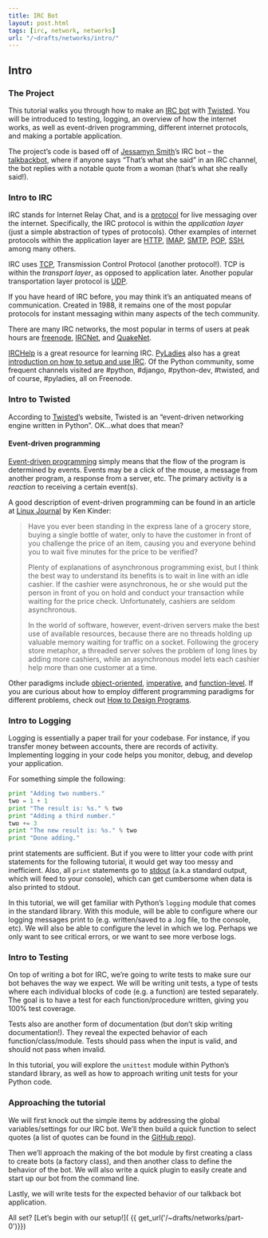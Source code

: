 ```yaml
---
title: IRC Bot
layout: post.html
tags: [irc, network, networks]
url: "/~drafts/networks/intro/"
---
```

## Intro

### The Project

This tutorial walks you through how to make an [IRC bot](http://en.wikipedia.org/wiki/Internet_Relay_Chat_bot) with [Twisted](http://twistedmatrix.com).  You will be introduced to testing, logging, an overview of how the internet works, as well as event-driven programming, different internet protocols, and making a portable application.

The project’s code is based off of [Jessamyn Smith](https://twitter.com/jessamynsmith)’s IRC bot – the [talkbackbot](https://github.com/jessamynsmith/talkbackbot), where if anyone says “That’s what she said” in an IRC channel, the bot replies with a notable quote from a woman (that’s what she really said!).

### Intro to IRC

IRC stands for Internet Relay Chat, and is a [protocol](http://en.wikipedia.org/wiki/Category:Internet_protocols) for live messaging over the internet.  Specifically, the IRC protocol is within the *application layer* (just a simple abstraction of types of protocols). Other examples of internet protocols within the application layer are [HTTP](http://en.wikipedia.org/wiki/Hypertext_Transfer_Protocol), [IMAP](http://en.wikipedia.org/wiki/Internet_Message_Access_Protocol), [SMTP](http://en.wikipedia.org/wiki/Simple_Mail_Transfer_Protocol), [POP](http://en.wikipedia.org/wiki/Post_Office_Protocol), [SSH](http://en.wikipedia.org/wiki/Secure_Shell), among many others. 

IRC uses [TCP](http://en.wikipedia.org/wiki/Transmission_Control_Protocol), Transmission Control Protocol (another protocol!).  TCP is within the *transport layer*, as opposed to application later.  Another popular transportation layer protocol is [UDP](http://en.wikipedia.org/wiki/User_Datagram_Protocol).

If you have heard of IRC before, you may think it’s an antiquated means of communication. Created in 1988, it remains one of the most popular protocols for instant messaging within many aspects of the tech community.

There are many IRC networks, the most popular in terms of users at peak hours are [freenode](http://freenode.net), [IRCNet](http://www.ircnet.org/), and [QuakeNet](http://www.quakenet.org/).  

[IRCHelp](http://www.irchelp.org/) is a great resource for learning IRC.  [PyLadies](http://pyladies.com) also has a great [introduction on how to setup and use IRC](http://www.pyladies.com/blog/irc-resources/).  Of the Python community, some frequent channels visited are #python, #django, #python-dev, #twisted, and of course, #pyladies, all on Freenode.

### Intro to Twisted

According to [Twisted](http://twistedmatrix.com/trac/)’s website, Twisted is an “event-driven networking engine written in Python”.  OK…what does that mean?

#### Event-driven programming

[Event-driven programming](http://en.wikipedia.org/wiki/Event-driven_programming) simply means that the flow of the program is determined by events.  Events may be a click of the mouse, a message from another program, a response from a server, etc. The primary activity is a _reaction_ to receiving a certain event(s).

A good description of event-driven programming can be found in an article at [Linux Journal](http://www.linuxjournal.com/article/7871) by Ken Kinder:

> Have you ever been standing in the express lane of a grocery store, buying a single bottle of water, only to have the customer in front of you challenge the price of an item, causing you and everyone behind you to wait five minutes for the price to be verified? 
>
> Plenty of explanations of asynchronous programming exist, but I think the best way to understand its benefits is to wait in line with an idle cashier. If the cashier were asynchronous, he or she would put the person in front of you on hold and conduct your transaction while waiting for the price check. Unfortunately, cashiers are seldom asynchronous. 
>
> In the world of software, however, event-driven servers make the best use of available resources, because there are no threads holding up valuable memory waiting for traffic on a socket. Following the grocery store metaphor, a threaded server solves the problem of long lines by adding more cashiers, while an asynchronous model lets each cashier help more than one customer at a time.


Other paradigms include [object-oriented](http://en.wikipedia.org/wiki/Object-oriented_programming), [imperative](http://en.wikipedia.org/wiki/Imperative_programming), and [function-level](http://en.wikipedia.org/wiki/Function-level_programming).  If you are curious about how to employ different programming paradigms for different problems, check out [How to Design Programs]("http://www.amazon.com/gp/product/0262062186/ref=as_li_ss_tl?ie=UTF8&camp=1789&creative=390957&creativeASIN=0262062186&linkCode=as2&tag=roglyn-20").


### Intro to Logging

Logging is essentially a paper trail for your codebase. For instance, if you transfer money between accounts, there are records of activity. Implementing logging in your code helps you monitor, debug, and develop your application.  

For something simple the following:

```python
print "Adding two numbers."
two = 1 + 1
print "The result is: %s." % two
print "Adding a third number."
two += 3
print "The new result is: %s." % two
print "Done adding."
```

print statements are sufficient. But if you were to litter your code with print statements for the following tutorial, it would get way too messy and inefficient.  Also, all `print` statements go to [stdout](http://docs.python.org/2/tutorial/inputoutput.html) (a.k.a standard output, which will feed to your console), which can get cumbersome when data is also printed to stdout.

In this tutorial, we will get familiar with Python’s `logging` module that comes in the standard library.  With this module, will be able to configure where our logging messages print to (e.g. written/saved to a .log file, to the console, etc).  We will also be able to configure the level in which we log.  Perhaps we only want to see critical errors, or we want to see more verbose logs.

### Intro to Testing

On top of writing a bot for IRC, we’re going to write tests to make sure our bot behaves the way we expect.  We will be writing unit tests, a type of tests where each individual blocks of code (e.g. a function) are tested separately. The goal is to have a test for each function/procedure written, giving you 100% test coverage.

Tests also are another form of documentation (but don’t skip writing documentation!). They reveal the expected behavior of each function/class/module.  Tests should pass when the input is valid, and should not pass when invalid.  

In this tutorial, you will explore the `unittest` module within Python’s standard library, as well as how to approach writing unit tests for your Python code.

### Approaching the tutorial

We will first knock out the simple items by addressing the global variables/settings for our IRC bot.  We’ll then build a quick function to select quotes (a list of quotes can be found in the [GitHub repo](https://github.com/econchick/new-coder/blob/master/network/talkback/quotes.txt)).

Then we’ll approach the making of the bot module by first creating a class to create bots (a factory class), and then another class to define the behavior of the bot.  We will also write a quick plugin to easily create and start up our bot from the command line.

Lastly, we will write tests for the expected behavior of our talkback bot application.

All set? [Let’s begin with our setup!]( {{ get_url('/~drafts/networks/part-0')}})

